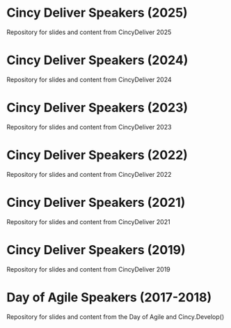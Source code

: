 # Cincy Deliver Speakers (2025)
Repository for slides and content from CincyDeliver 2025

# Cincy Deliver Speakers (2024)
Repository for slides and content from CincyDeliver 2024

# Cincy Deliver Speakers (2023)
Repository for slides and content from CincyDeliver 2023

# Cincy Deliver Speakers (2022)
Repository for slides and content from CincyDeliver 2022

# Cincy Deliver Speakers (2021)
Repository for slides and content from CincyDeliver 2021

# Cincy Deliver Speakers (2019)
Repository for slides and content from CincyDeliver 2019

# Day of Agile Speakers (2017-2018)
Repository for slides and content from the Day of Agile and Cincy.Develop()
